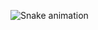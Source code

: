 ![Snake animation](https://github.com/seu-usuário-aqui/Devkarolsantiago/blob/output/github-contribution-grid-snake.svg)
